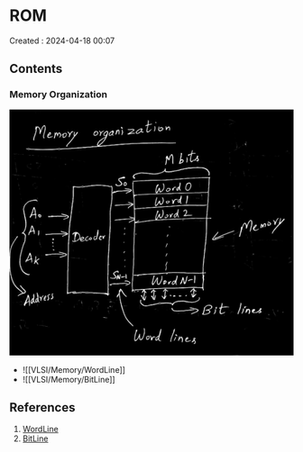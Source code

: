 # ROM
Created : 2024-04-18 00:07


## Contents

### Memory Organization

![](BTech/S6/Embedded%20Systems/Screenshot_2024-04-18-00-13-32_2646x1024.png)
- ![[VLSI/Memory/WordLine]]
- ![[VLSI/Memory/BitLine]]


## References
1. [WordLine](VLSI/Memory/WordLine.md)
2. [BitLine](VLSI/Memory/BitLine.md)
